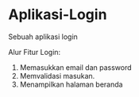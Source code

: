 # Aplikasi-Login
Sebuah aplikasi login

Alur Fitur Login:
1. Memasukkan email dan password
2. Memvalidasi masukan.
3. Menampilkan halaman beranda

